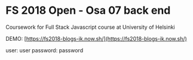 # FS 2018 Open - Osa 07 back end
Coursework for Full Stack Javascript course at University of Helsinki

DEMO:
[https://fs2018-blogs-ik.now.sh/](https://fs2018-blogs-ik.now.sh/)

user:     user
password: password